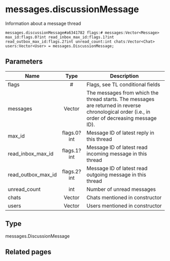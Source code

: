 # messages.discussionMessage
Information about a message thread

```
messages.discussionMessage#a6341782 flags:# messages:Vector<Message> max_id:flags.0?int read_inbox_max_id:flags.1?int read_outbox_max_id:flags.2?int unread_count:int chats:Vector<Chat> users:Vector<User> = messages.DiscussionMessage;
```

## Parameters
| Name | Type | Description |
| ---- | :----: | ----------- |
| flags | # | Flags, see TL conditional fields |
| messages | Vector<Message> | The messages from which the thread starts. The messages are returned in reverse chronological order (i.e., in order of decreasing message ID). |
| max_id | flags.0?int | Message ID of latest reply in this thread |
| read_inbox_max_id | flags.1?int | Message ID of latest read incoming message in this thread |
| read_outbox_max_id | flags.2?int | Message ID of latest read outgoing message in this thread |
| unread_count | int | Number of unread messages |
| chats | Vector<Chat> | Chats mentioned in constructor |
| users | Vector<User> | Users mentioned in constructor |


## Type
messages.DiscussionMessage

## Related pages
